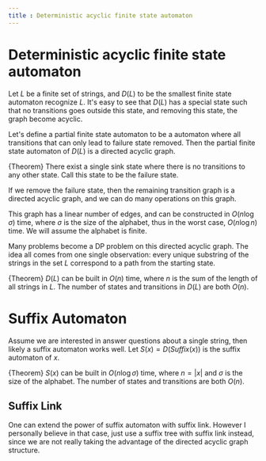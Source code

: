 ```yaml
---
title : Deterministic acyclic finite state automaton
---
```



# Deterministic acyclic finite state automaton
Let $L$ be a finite set of strings, and $D(L)$ to be the smallest finite state automaton recognize $L$. It's easy to see that $D(L)$ has a special state such that no transitions goes outside this state, and removing this state, the graph become acyclic.

Let's define a partial finite state automaton to be a automaton where all transitions that can only lead to failure state removed. Then the partial finite state automaton of $D(L)$ is a directed acyclic graph.

{Theorem}
    There exist a single sink state where there is no transitions to any other state. Call this state to be the failure state.

If we remove the failure state, then the remaining transition graph is a directed acyclic graph, and we can do many operations on this graph. 

This graph has a linear number of edges, and can be constructed in $O(n \log\sigma)$ time, where $\sigma$ is the size of the alphabet, thus in the worst case, $O(n\log n)$ time. We will assume the alphabet is finite.

Many problems become a DP problem on this directed acyclic graph. The idea all comes from one single observation: every unique substring of the strings in the set $L$ correspond to a path from the starting state. 

{Theorem}
    $D(L)$ can be built in $O(n)$ time, where $n$ is the sum of the length of all strings in $L$. The number of states and transitions in $D(L)$ are both $O(n)$.

# Suffix Automaton

Assume we are interested in answer questions about a single string, then likely a suffix automaton works well. Let $S(x)= D(Suffix(x))$ is the suffix automaton of $x$.

{Theorem}
    $S(x)$ can be built in $O(n\log \sigma)$ time, where $n=|x|$ and $\sigma$ is the size of the alphabet. The number of states and transitions are both $O(n)$.

## Suffix Link

One can extend the power of suffix automaton with suffix link. However I personally believe in that case, just use a suffix tree with suffix link instead, since we are not really taking the advantage of the directed acyclic graph structure.